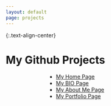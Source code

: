 ```yaml
---
layout: default
page: projects
---
```


{:.text-align-center}
# My Github Projects

<div style="width: 18rem; margin: 0 auto;" >
  <ul>
    <li><a href="https://dan-carroll.github.io/" alt="home page">My Home Page</a></li>
    <li><a href="https://dan-carroll.github.io/dan-carroll-bio/" alt="my bio page">My BIO Page</a></li>
    <li><a href="https://dan-carroll.github.io/about/" alt="about me">My About Me Page</a></li>
    <li><a href="https://dan-carroll.github.io/dan-carroll-portfolio/" alt="">My Portfolio Page</a></li>
  </ul>
</div>
